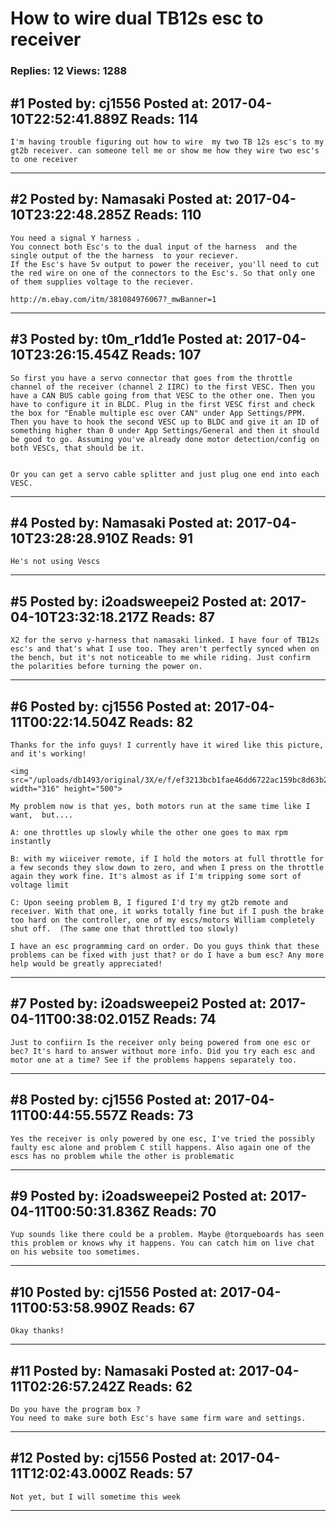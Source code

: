 # How to wire dual TB12s esc to receiver

### Replies: 12 Views: 1288

## \#1 Posted by: cj1556 Posted at: 2017-04-10T22:52:41.889Z Reads: 114

```
I'm having trouble figuring out how to wire  my two TB 12s esc's to my gt2b receiver. can someone tell me or show me how they wire two esc's to one receiver
```

---
## \#2 Posted by: Namasaki Posted at: 2017-04-10T23:22:48.285Z Reads: 110

```
You need a signal Y harness . 
You connect both Esc's to the dual input of the harness  and the single output of the the harness  to your reciever. 
If the Esc's have 5v output to power the receiver, you'll need to cut the red wire on one of the connectors to the Esc's. So that only one of them supplies voltage to the reciever.

http://m.ebay.com/itm/381084976067?_mwBanner=1
```

---
## \#3 Posted by: t0m_r1dd1e Posted at: 2017-04-10T23:26:15.454Z Reads: 107

```
So first you have a servo connector that goes from the throttle channel of the receiver (channel 2 IIRC) to the first VESC. Then you have a CAN BUS cable going from that VESC to the other one. Then you have to configure it in BLDC. Plug in the first VESC first and check the box for "Enable multiple esc over CAN" under App Settings/PPM. Then you have to hook the second VESC up to BLDC and give it an ID of something higher than 0 under App Settings/General and then it should be good to go. Assuming you've already done motor detection/config on both VESCs, that should be it. 


Or you can get a servo cable splitter and just plug one end into each VESC.
```

---
## \#4 Posted by: Namasaki Posted at: 2017-04-10T23:28:28.910Z Reads: 91

```
He's not using Vescs
```

---
## \#5 Posted by: i2oadsweepei2 Posted at: 2017-04-10T23:32:18.217Z Reads: 87

```
X2 for the servo y-harness that namasaki linked. I have four of TB12s esc's and that's what I use too. They aren't perfectly synced when on the bench, but it's not noticeable to me while riding. Just confirm the polarities before turning the power on.
```

---
## \#6 Posted by: cj1556 Posted at: 2017-04-11T00:22:14.504Z Reads: 82

```
Thanks for the info guys! I currently have it wired like this picture, and it's working!

<img src="/uploads/db1493/original/3X/e/f/ef3213bcb1fae46dd6722ac159bc8d63b276e4e4.JPG" width="316" height="500">

My problem now is that yes, both motors run at the same time like I want,  but....

A: one throttles up slowly while the other one goes to max rpm instantly 

B: with my wiiceiver remote, if I hold the motors at full throttle for a few seconds they slow down to zero, and when I press on the throttle again they work fine. It's almost as if I'm tripping some sort of voltage limit

C: Upon seeing problem B, I figured I'd try my gt2b remote and receiver. With that one, it works totally fine but if I push the brake too hard on the controller, one of my escs/motors William completely shut off.  (The same one that throttled too slowly) 

I have an esc programming card on order. Do you guys think that these problems can be fixed with just that? or do I have a bum esc? Any more help would be greatly appreciated!
```

---
## \#7 Posted by: i2oadsweepei2 Posted at: 2017-04-11T00:38:02.015Z Reads: 74

```
Just to confiirn Is the receiver only being powered from one esc or bec? It's hard to answer without more info. Did you try each esc and motor one at a time? See if the problems happens separately too.
```

---
## \#8 Posted by: cj1556 Posted at: 2017-04-11T00:44:55.557Z Reads: 73

```
Yes the receiver is only powered by one esc, I've tried the possibly faulty esc alone and problem C still happens. Also again one of the escs has no problem while the other is problematic
```

---
## \#9 Posted by: i2oadsweepei2 Posted at: 2017-04-11T00:50:31.836Z Reads: 70

```
Yup sounds like there could be a problem. Maybe @torqueboards has seen this problem or knows why it happens. You can catch him on live chat on his website too sometimes.
```

---
## \#10 Posted by: cj1556 Posted at: 2017-04-11T00:53:58.990Z Reads: 67

```
Okay thanks!
```

---
## \#11 Posted by: Namasaki Posted at: 2017-04-11T02:26:57.242Z Reads: 62

```
Do you have the program box ?
You need to make sure both Esc's have same firm ware and settings.
```

---
## \#12 Posted by: cj1556 Posted at: 2017-04-11T12:02:43.000Z Reads: 57

```
Not yet, but I will sometime this week
```

---
